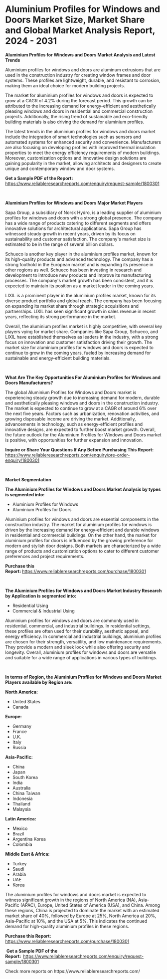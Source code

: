 <p><h1>Aluminium Profiles for Windows and Doors Market Size, Market Share and Global Market Analysis Report, 2024 - 2031</h1></p><p><strong>Aluminium Profiles for Windows and Doors Market Analysis and Latest Trends</strong></p>
<p><p>Aluminium profiles for windows and doors are aluminum extrusions that are used in the construction industry for creating window frames and door systems. These profiles are lightweight, durable, and resistant to corrosion, making them an ideal choice for modern building projects.</p><p>The market for aluminium profiles for windows and doors is expected to grow at a CAGR of 4.2% during the forecast period. This growth can be attributed to the increasing demand for energy-efficient and aesthetically pleasing windows and doors in residential and commercial construction projects. Additionally, the rising trend of sustainable and eco-friendly building materials is also driving the demand for aluminium profiles.</p><p>The latest trends in the aluminium profiles for windows and doors market include the integration of smart technologies such as sensors and automated systems for enhanced security and convenience. Manufacturers are also focusing on developing profiles with improved thermal insulation properties to meet the energy efficiency requirements of modern buildings. Moreover, customization options and innovative design solutions are gaining popularity in the market, allowing architects and designers to create unique and contemporary window and door systems.</p></p>
<p><strong>Get a Sample PDF of the Report:&nbsp;</strong> <a href="https://www.reliableresearchreports.com/enquiry/request-sample/1800301">https://www.reliableresearchreports.com/enquiry/request-sample/1800301</a></p>
<p>&nbsp;</p>
<p><strong>Aluminium Profiles for Windows and Doors Major Market Players</strong></p>
<p><p>Sapa Group, a subsidiary of Norsk Hydro, is a leading supplier of aluminium profiles for windows and doors with a strong global presence. The company has a wide range of products catering to different segments and offers innovative solutions for architectural applications. Sapa Group has witnessed steady growth in recent years, driven by its focus on sustainability and customer satisfaction. The company's market size is estimated to be in the range of several billion dollars.</p><p>Schueco is another key player in the aluminium profiles market, known for its high-quality products and advanced technology. The company has a strong foothold in the European market and is expanding its presence in other regions as well. Schueco has been investing in research and development to introduce new products and improve its manufacturing processes. The company's market growth has been consistent, and it is expected to maintain its position as a market leader in the coming years.</p><p>LIXIL is a prominent player in the aluminium profiles market, known for its diverse product portfolio and global reach. The company has been focusing on expanding its market share through strategic acquisitions and partnerships. LIXIL has seen significant growth in sales revenue in recent years, reflecting its strong performance in the market.</p><p>Overall, the aluminium profiles market is highly competitive, with several key players vying for market share. Companies like Sapa Group, Schueco, and LIXIL have established themselves as leaders in the industry, with a strong focus on innovation and customer satisfaction driving their growth. The market size for aluminium profiles for windows and doors is expected to continue to grow in the coming years, fueled by increasing demand for sustainable and energy-efficient building materials.</p></p>
<p>&nbsp;</p>
<p><strong>What Are The Key Opportunities For Aluminium Profiles for Windows and Doors Manufacturers?</strong></p>
<p><p>The global Aluminium Profiles for Windows and Doors market is experiencing steady growth due to increasing demand for modern, durable and aesthetically pleasing windows and doors in the construction industry. The market is expected to continue to grow at a CAGR of around 6% over the next five years. Factors such as urbanization, renovation activities, and growing disposable income are driving the market. Additionally, advancements in technology, such as energy-efficient profiles and innovative designs, are expected to further boost market growth. Overall, the future outlook for the Aluminium Profiles for Windows and Doors market is positive, with opportunities for further expansion and innovation.</p></p>
<p><strong>Inquire or Share Your Questions If Any Before Purchasing This Report:</strong> <a href="https://www.reliableresearchreports.com/enquiry/pre-order-enquiry/1800301">https://www.reliableresearchreports.com/enquiry/pre-order-enquiry/1800301</a></p>
<p>&nbsp;</p>
<p><strong>Market Segmentation</strong></p>
<p><strong>The Aluminium Profiles for Windows and Doors Market Analysis by types is segmented into:</strong></p>
<p><ul><li>Aluminium Profiles for Windows</li><li>Aluminium Profiles for Doors</li></ul></p>
<p><p>Aluminium profiles for windows and doors are essential components in the construction industry. The market for aluminium profiles for windows is driven by the increasing demand for energy-efficient and durable windows in residential and commercial buildings. On the other hand, the market for aluminium profiles for doors is influenced by the growing preference for modern and stylish door designs. Both markets are characterized by a wide range of products and customization options to cater to different customer preferences and project requirements.</p></p>
<p><strong>Purchase this Report:&nbsp;</strong><a href="https://www.reliableresearchreports.com/purchase/1800301">https://www.reliableresearchreports.com/purchase/1800301</a></p>
<p>&nbsp;</p>
<p><strong>The Aluminium Profiles for Windows and Doors Market Industry Research by Application is segmented into:</strong></p>
<p><ul><li>Residential Using</li><li>Commercial & Industrial Using</li></ul></p>
<p><p>Aluminium profiles for windows and doors are commonly used in residential, commercial, and industrial buildings. In residential settings, these profiles are often used for their durability, aesthetic appeal, and energy efficiency. In commercial and industrial buildings, aluminium profiles are chosen for their strength, versatility, and low maintenance requirements. They provide a modern and sleek look while also offering security and longevity. Overall, aluminium profiles for windows and doors are versatile and suitable for a wide range of applications in various types of buildings.</p></p>
<p>&nbsp;</p>
<p><strong>In terms of Region, the Aluminium Profiles for Windows and Doors Market Players available by Region are:</strong></p>
<p>
    <p> <strong> North America: </strong>
        <ul>
            <li>United States</li>
            <li>Canada</li>
        </ul>
        </p> 
    <p> <strong> Europe: </strong>
        <ul>
            <li>Germany</li>
            <li>France</li>
            <li>U.K.</li>
            <li>Italy</li>
            <li>Russia</li>
        </ul>
        </p> 
    <p> <strong> Asia-Pacific: </strong>
        <ul>
            <li>China</li>
            <li>Japan</li>
            <li>South Korea</li>
            <li>India</li>
            <li>Australia</li>
            <li>China Taiwan</li>
            <li>Indonesia</li>
            <li>Thailand</li>
            <li>Malaysia</li>
        </ul>
        </p> 
    <p> <strong> Latin America: </strong>
        <ul>
            <li>Mexico</li>
            <li>Brazil</li>
            <li>Argentina Korea</li>
            <li>Colombia</li>
        </ul>
        </p> 
    <p> <strong> Middle East & Africa: </strong>
        <ul>
            <li>Turkey</li>
            <li>Saudi</li>
            <li>Arabia</li>
            <li>UAE</li>
            <li>Korea</li>
        </ul>
    </p>
    </p>
<p><p>The aluminium profiles for windows and doors market is expected to witness significant growth in the regions of North America (NA), Asia-Pacific (APAC), Europe, United States of America (USA), and China. Among these regions, China is projected to dominate the market with an estimated market share of 40%, followed by Europe at 25%, North America at 20%, Asia-Pacific at 10%, and the USA at 5%. This indicates the continued demand for high-quality aluminium profiles in these regions.</p></p>
<p><strong>Purchase this Report: </strong><a href="https://www.reliableresearchreports.com/purchase/1800301">https://www.reliableresearchreports.com/purchase/1800301</a></p>
<p>&nbsp;<strong>Get a Sample PDF of the Report:&nbsp;&nbsp;</strong><a href="https://www.reliableresearchreports.com/enquiry/request-sample/1800301">https://www.reliableresearchreports.com/enquiry/request-sample/1800301</a></p>
<p><strong></strong></p>
<p>Check more reports on https://www.reliableresearchreports.com/</p>